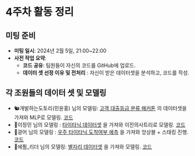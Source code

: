 # 4주차 활동 정리

## 미팅 준비
- **미팅 일시**: 2024년 2월 5일, 21:00~22:00
- **사전 작업 요약**:
  - **코드 공유**: 팀원들이 자신의 코드를 GitHub에 업로드.
  - **데이터 셋 선정 이유 및 전처리** : 자신이 받은 데이터셋을 분석하고, 코드를 작성.

## 각 조원들의 데이터 셋 및 모델링
- 🐿️개발하는도토리(민윤홍) 님의 모델링: [고객 대출등급 분류 해커톤](https://dacon.io/competitions/official/236214/overview/description) 의 데이터셋을 가져와 MLP로 모델링. [코드](https://github.com/WzAcorn/Data-Science-Projects2024/blob/main/Week4/acorn_%EA%B0%84%EB%8B%A8%ED%95%9C_MLP%20%EC%BD%94%EB%93%9C%EC%9E%85%EB%8B%88%EB%8B%A4.ipynb)
- 🦔이정민 님의 모델링 : [타이타닉 데이터셋](https://www.kaggle.com/c/titanic) 을 가져와 이진의사트리로 모델링. [코드](https://github.com/WzAcorn/Data-Science-Projects2024/blob/main/Week4/Data-Science-Projects-2024-4Week-jeongmin.ipynb)
- 🐡광어 님의 모델링 : [우주 타이타닉 도착여부 예측](https://www.kaggle.com/competitions/spaceship-titanic) 을 가져와 앙상블 + 스태킹 진행. [코드](https://github.com/WzAcorn/Data-Science-Projects2024/blob/main/Week4/titanic_rhkddj.ipynb)
- 💓에퓔_리더 님의 모델링: [별자리 데이터셋](https://raw.githubusercontent.com/YBIFoundation/Dataset/main/Stars.csv) 을 가져와 모델링. [코드](https://github.com/WzAcorn/Data-Science-Projects2024/blob/main/Week4/%EC%9D%80%EA%B8%8D%EC%BD%94%EC%B9%98_07%ED%8C%80_4%EC%A3%BC%EC%B0%A8.ipynb)
